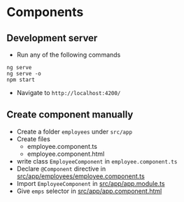 # Components

## Development server
* Run any of the following commands
```
ng serve
ng serve -o
npm start
```
* Navigate to `http://localhost:4200/`

## Create component manually
* Create a folder `employees` under `src/app`
* Create files
    * employee.component.ts
    * employee.component.html
* write class `EmployeeComponent` in `employee.component.ts`
* Declare `@Component` directive in [src/app/employees/employee.component.ts](src/app/employees/employee.component.ts)
* Import `EmployeeComponent` in [src/app/app.module.ts](src/app/app.module.ts)
* Give `emps` selector in [src/app/app.component.html](src/app/app.component.html)